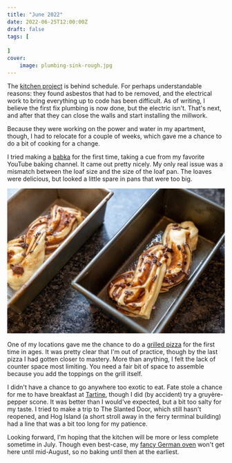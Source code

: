 ```yaml
---
title: "June 2022"
date: 2022-06-25T12:00:00Z
draft: false
tags: [
    
]
cover:
    image: plumbing-sink-rough.jpg
---
```


The [kitchen project](https://jkibe.github.io/kitchen145/) is behind schedule. For perhaps understandable reasons: they found asbestos that had to be removed, and the electrical work to bring everything up to code has been difficult. As of writing, I believe the first fix plumbing is now done, but the electric isn't. That's next, and after that they can close the walls and start installing the millwork.

Because they were working on the power and water in my apartment, though, I had to relocate for a couple of weeks, which gave me a chance to do a bit of cooking for a change.

I tried making a [babka](https://www.youtube.com/watch?v=Gc61v-1oyUg) for the first time, taking a cue from my favorite YouTube baking channel. It came out pretty nicely. My only real issue was a mismatch between the loaf size and the size of the loaf pan. The loaves were delicious, but looked a little spare in pans that were too big.

![Babka](babka.jpg)

One of my locations gave me the chance to do a [grilled pizza](https://www.youtube.com/watch?v=GkDYsQkXbxw) for the first time in ages. It was pretty clear that I'm out of practice, though by the last pizza I had gotten closer to mastery. More than anything, I felt the lack of counter space most limiting. You need a fair bit of space to assemble because you add the toppings on the grill itself.

I didn't have a chance to go anywhere too exotic to eat. Fate stole a chance for me to have breakfast at [Tartine](https://tartinebakery.com/san-francisco/manufactory), though I did (by accident) try a gruyère-pepper scone. It was better than I would've expected, but a bit too salty for my taste. I tried to make a trip to The Slanted Door, which still hasn't reopened, and Hog Island (a short stroll away in the ferry terminal building) had a line that was a bit too long for my patience.

Looking forward, I'm hoping that the kitchen will be more or less complete sometime in July. Though even best-case, my [fancy German oven](https://www.mieleusa.com/e/24-oven-h-7660-bp-am-graphite-grey-11804840-p) won't get here until mid-August, so no baking until then at the earliest.
